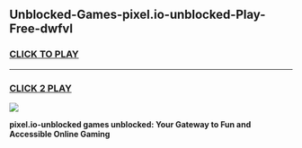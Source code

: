 
## Unblocked-Games-pixel.io-unblocked-Play-Free-dwfvl
<h3>
<a href="https://premium76.site?title=pixel.io-unblocked&ref=21A">CLICK TO PLAY</a></h3>
<hr>

<h3>
<a href="https://premium76.site?title=pixel.io-unblocked&ref=21A">CLICK 2 PLAY</a>
  
</h3>

<a href="https://premium76.site?title=pixel.io-unblocked&ref=21A"><img src="https://clearcache.store/games.png"></a>


**pixel.io-unblocked games unblocked: Your Gateway to Fun and Accessible Online Gaming**
